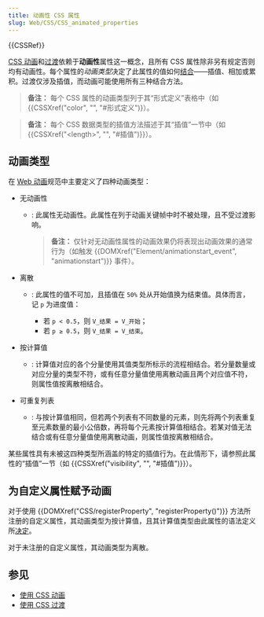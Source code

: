 ```yaml
---
title: 动画性 CSS 属性
slug: Web/CSS/CSS_animated_properties
---
```


{{CSSRef}}

[CSS 动画](/zh-CN/docs/Web/CSS/CSS_Animations)和[过渡](/zh-CN/docs/Web/CSS/CSS_Transitions)依赖于**动画性**属性这一概念，且所有 CSS 属性除非另有规定否则均有动画性。每个属性的*动画类型*决定了此属性的值如何[结合](https://w3c.github.io/csswg-drafts/css-values/#combining-values)——插值、相加或累积。过渡仅涉及插值，而动画可能使用所有三种结合方法。

> **备注：** 每个 CSS 属性的动画类型列于其“形式定义”表格中（如 {{CSSXref("color", "", "#形式定义")}）。

> **备注：** 每个 CSS 数据类型的插值方法描述于其“插值”一节中（如 {{CSSXref("&lt;length&gt;", "", "#插值")}}）。

## 动画类型

在 [Web 动画](https://w3c.github.io/csswg-drafts/web-animations-1/#animating-properties)规范中主要定义了四种动画类型：

- 无动画性

  - : 此属性无动画性。此属性在列于动画关键帧中时不被处理，且不受过渡影响。

    > **备注：** 仅针对无动画性属性的动画效果仍将表现出动画效果的通常行为（如触发 {{DOMXref("Element/animationstart_event", "animationstart")}} 事件）。

- 离散

  - : 此属性的值不可加，且插值在 `50%` 处从开始值换为结束值。具体而言，记 `p` 为进度值：

    - 若 `p < 0.5`，则 `V_结果 = V_开始`；
    - 若 `p ≥ 0.5`，则 `V_结果 = V_结束`。

- 按计算值

  - : 计算值对应的各个分量使用其值类型所标示的流程相结合。若分量数量或对应分量的类型不符，或有任意分量值使用离散动画且两个对应值不符，则属性值按离散相结合。

- 可重复列表

  - : 与按计算值相同，但若两个列表有不同数量的元素，则先将两个列表重复至元素数量的最小公倍数，再将每个元素按计算值相结合。若某对值无法结合或有任意分量值使用离散动画，则属性值按离散相结合。

某些属性具有未被这四种类型所涵盖的特定的插值行为。在此情形下，请参照此属性的“插值”一节（如 {{CSSXref("visibility", "", "#插值")}}）。

## 为自定义属性赋予动画

对于使用 {{DOMXref("CSS/registerProperty", "registerProperty()")}} 方法所注册的自定义属性，其动画类型为按计算值，且其计算值类型由此属性的语法定义所[决定](https://drafts.css-houdini.org/css-properties-values-api/#calculation-of-computed-values)。

对于未注册的自定义属性，其动画类型为离散。

## 参见

- [使用 CSS 动画](/zh-CN/docs/Web/CSS/CSS_Animations/Using_CSS_animations)
- [使用 CSS 过渡](/zh-CN/docs/Web/CSS/CSS_Transitions/Using_CSS_transitions)
